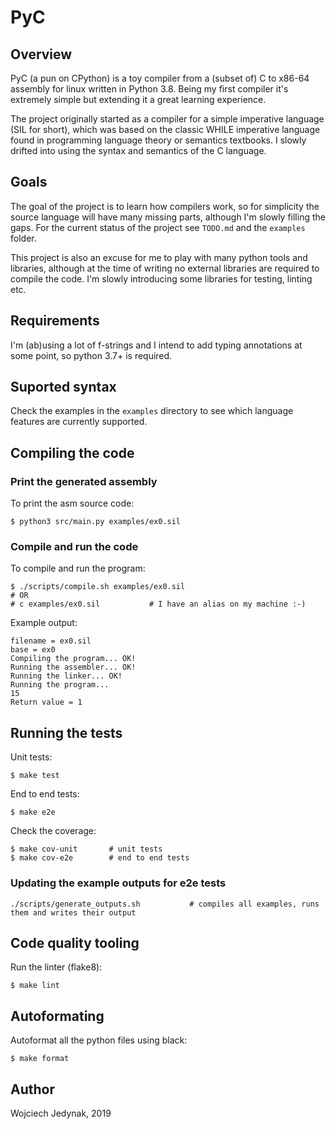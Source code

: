 # PyC 

## Overview

PyC (a pun on CPython) is a toy compiler from a (subset of) C to x86-64 assembly for linux written in Python 3.8. Being my first compiler it's extremely simple but extending it a great learning experience.

The project originally started as a compiler for a simple imperative language (SIL for short), which was based on the classic WHILE imperative language found in programming language theory or semantics textbooks. I slowly drifted into using the syntax and semantics of the C language.

## Goals

The goal of the project is to learn how compilers work, so for simplicity the source language will have many missing parts, although I'm slowly filling the gaps. For the current status of the project see `TODO.md` and the `examples` folder.

This project is also an excuse for me to play with many python tools and libraries, although at the time of writing no external libraries are required to compile the code. I'm slowly introducing some libraries for testing, linting etc.

## Requirements

I'm (ab)using a lot of f-strings and I intend to add typing annotations at some point, so python 3.7+ is required.

## Suported syntax

Check the examples in the `examples` directory to see which language features are currently supported.


## Compiling the code

### Print the generated assembly

To print the asm source code:

```
$ python3 src/main.py examples/ex0.sil
```

### Compile and run the code

To compile and run the program:

```
$ ./scripts/compile.sh examples/ex0.sil
# OR
# c examples/ex0.sil           # I have an alias on my machine :-)
```

Example output:

```
filename = ex0.sil
base = ex0
Compiling the program... OK!
Running the assembler... OK!
Running the linker... OK!
Running the program...
15
Return value = 1
```

## Running the tests

Unit tests:
```
$ make test
```

End to end tests:
```
$ make e2e
```

Check the coverage:
```
$ make cov-unit       # unit tests
$ make cov-e2e        # end to end tests
```

### Updating the example outputs for e2e tests

```
./scripts/generate_outputs.sh           # compiles all examples, runs them and writes their output
```


## Code quality tooling

Run the linter (flake8):

```
$ make lint
```

## Autoformating

Autoformat all the python files using black:

```
$ make format
```

## Author

Wojciech Jedynak, 2019

